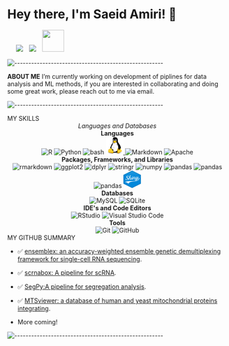 # Hey there, I'm Saeid Amiri! 👋

 <div  class="icons-social" style="margin-left: 10px;">
    <a style="margin-left: 10px;" target="_blank" href="https://github.com/saeidamiri1">
		  <img src="https://img.icons8.com/doodle/40/000000/github--v1.png"></a>
          <a style="margin-left: 10px;"  target="_blank" href="https://linkedin.com/in/saeid-amiri-88a1821ab">
			<img src="https://img.icons8.com/doodle/40/000000/linkedin--v2.png"></a>
    <a style="margin-left: 10px;" target="_blank" href="mailto:saeid.amiri1@gmail.com">
      <img width="50" height="50" src="https://img.icons8.com/doodle/344/newsletter.png" ></a>
 </div>

![-----------------------------------------------------](
https://raw.githubusercontent.com/andreasbm/readme/master/assets/lines/aqua.png)

**ABOUT ME**
I’m currently working on development of piplines for data analysis and ML methods, if you are interested in collaborating and doing some great work, please reach out to me via email. 

![-----------------------------------------------------](
https://raw.githubusercontent.com/andreasbm/readme/master/assets/lines/aqua.png)


<summary>MY SKILLS </summary>

<div align="center"><i>Languages and Databases</i><div/>


<div align="center"><b>Languages</b><div/>

<img alt="R" title="R" width="35px" src="https://cdn.jsdelivr.net/gh/devicons/devicon/icons/r/r-original.svg" />
<img alt="Python" title="Python" width="35px" src="https://cdn.jsdelivr.net/gh/devicons/devicon/icons/python/python-original.svg" />
<img alt="bash" title="CSS3" width="35px" src="https://cdn.jsdelivr.net/gh/devicons/devicon/icons/bash/bash-original.svg" />
<a href="https://www.linux.org/" target="_blank" rel="noreferrer"> <img src="https://raw.githubusercontent.com/devicons/devicon/master/icons/linux/linux-original.svg" alt="linux" width="40" height="40"/> </a>
<img alt="Markdown" title="Markdown" width="35px" src="https://cdn.jsdelivr.net/gh/devicons/devicon/icons/markdown/markdown-original.svg" />
<img alt="Apache" title="Apache" width="35px" src="https://cdn.jsdelivr.net/gh/devicons/devicon/icons/apache/apache-original-wordmark.svg" />

<div align="center"><b>Packages, Frameworks, and Libraries</b><div/>

<img alt="rmarkdown" title="rmarkdown" width="35px" src="https://pkgs.rstudio.com/rmarkdown/reference/figures/logo.png" />
<img alt="ggplot2" title="ggplot2" width="35px" src="https://ggplot2.tidyverse.org/logo.png" />
<img alt="dplyr" title="dplyr" width="35px" src="https://dplyr.tidyverse.org/logo.png" />
<img alt="stringr" title="stringr" width="35px" src="https://stringr.tidyverse.org/logo.png" />
<img alt="numpy" title="numpy" width="35px" src="https://raw.githubusercontent.com/numpy/numpy/241c905c464a29c7b25858d57ea1a43131848530/branding/logo/logomark/numpylogoicon.svg" />
<img alt="pandas" title="pandas" width="35px" src="https://cdn.jsdelivr.net/gh/devicons/devicon/icons/pandas/pandas-original.svg" />
<img alt="pandas" title="pandas" width="37px" src="https://upload.wikimedia.org/wikipedia/commons/0/05/Scikit_learn_logo_small.svg" />
<img alt="pandas" title="pandas" width="37px" src="https://upload.wikimedia.org/wikipedia/commons/f/f3/Apache_Spark_logo.svg" />
<a href="https://shiny.rstudio.com/" target="_blank" rel="noreferrer">
<img src="https://raw.githubusercontent.com/rstudio/hex-stickers/master/SVG/shiny.svg" alt="Shiny" width="40" height="40"/></a>

<div align="center"><b>Databases</b><div/>

<img alt="MySQL" title="MySQL" width="35px" src="https://cdn.jsdelivr.net/gh/devicons/devicon/icons/mysql/mysql-original.svg" />
<img alt="SQLite" title="SQLite" width="35px" src="https://cdn.jsdelivr.net/gh/devicons/devicon/icons/sqlite/sqlite-original.svg" />

<div align="center"><b>IDE's and Code Editors</b><div/>

<img alt="RStudio" title="RStudio" width="35px" src="https://cdn.jsdelivr.net/gh/devicons/devicon/icons/rstudio/rstudio-original.svg" />
<img alt="Visual Studio Code" title="Visual Studio Code" width="35px" src="https://cdn.jsdelivr.net/gh/devicons/devicon/icons/vscode/vscode-original.svg" />

<div align="center"><b>Tools</b><div/>

<img alt="Git" title="Git" width="35px" src="https://cdn.jsdelivr.net/gh/devicons/devicon/icons/git/git-original.svg" />
<img alt="GitHub" title="GitHub" width="35px"  src="https://cdn.jsdelivr.net/gh/devicons/devicon/icons/github/github-original.svg">


<div align="left"> <summary> MY GITHUB SUMMARY</summary> <div/>

- ✅ [ensemblex: an accuracy-weighted ensemble genetic demultiplexing framework for single-cell RNA sequencing](https://github.com/neurobioinfo/ensemblex). 
- ✅ [scrnabox: A pipeline for scRNA](https://github.com/neurobioinfo/scrnabox). 
- ✅ [SegPy:A pipeline for segregation analysis](https://github.com/neurobioinfo/segpy).
- ✅ [MTSviewer: a database of human and yeast mitochondrial proteins integrating](http://132.216.58.173/MTSvieweR1/).

- More coming!

</details>

![-----------------------------------------------------](
https://raw.githubusercontent.com/andreasbm/readme/master/assets/lines/aqua.png)


